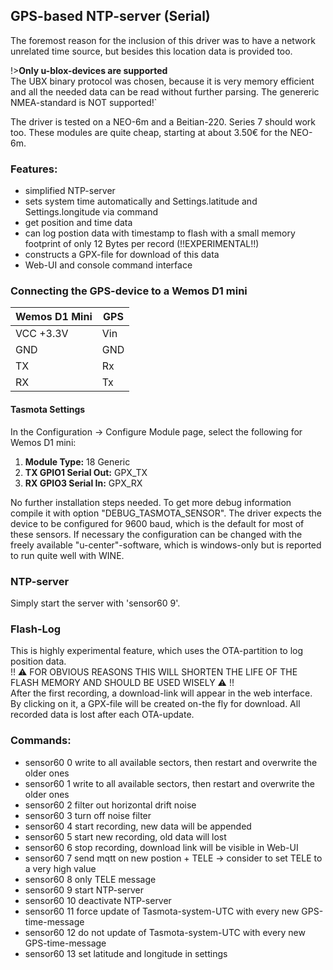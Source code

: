 ## GPS-based NTP-server (Serial)

The foremost reason for the inclusion of this driver was to have a network unrelated time source, but besides this location data is provided  too.  

!>**Only u-blox-devices are supported**  
The UBX binary protocol was chosen, because it is very memory efficient and all the needed data can be read without further parsing.  The genereric NMEA-standard is NOT supported!`  

The driver is tested on a NEO-6m and a Beitian-220. Series 7 should work too. These modules are quite cheap, starting at about 3.50€ for the NEO-6m.  


### Features:
- simplified NTP-server
- sets system time automatically and Settings.latitude and Settings.longitude via command
- get position and time data
- can log postion data with timestamp to flash with a small memory footprint of only 12 Bytes per record (!!EXPERIMENTAL!!)
- constructs a GPX-file for download of this data
- Web-UI and console command interface

### Connecting the GPS-device to a Wemos D1 mini

| Wemos D1 Mini  | GPS |
|---|---|
|VCC +3.3V   | Vin|
|GND   | GND|
|TX   |Rx|
|RX   |Tx|

#### Tasmota Settings
In the Configuration -> Configure Module page, select the following for Wemos D1 mini:
1. **Module Type:** 18 Generic
2. **TX GPIO1 Serial Out:** GPX_TX
3. **RX GPIO3 Serial In:** GPX_RX

No further installation steps needed. To get more debug information compile it with option "DEBUG_TASMOTA_SENSOR".
The driver expects the device to be configured for 9600 baud, which is the default for most of these sensors.
If necessary the configuration can be changed with the freely available "u-center"-software, which is windows-only but is reported to run quite well with WINE.  

### NTP-server  
Simply start the server with 'sensor60 9'.

### Flash-Log  
This is highly experimental feature, which uses the OTA-partition to log position data.  
!! ⚠️ FOR OBVIOUS REASONS THIS WILL SHORTEN THE LIFE OF THE FLASH MEMORY AND SHOULD BE USED WISELY ⚠️ !!  
After the first recording, a download-link will appear in the web interface. By clicking on it, a GPX-file will be created on-the fly for download. All recorded data is lost after each OTA-update.  

### Commands:
+ sensor60 0
  write to all available sectors, then restart and overwrite the older ones
+ sensor60 1
  write to all available sectors, then restart and overwrite the older ones
+ sensor60 2
  filter out horizontal drift noise
+ sensor60 3
  turn off noise filter
+ sensor60 4
  start recording, new data will be appended
+ sensor60 5
  start new recording, old data will lost
+ sensor60 6
  stop recording, download link will be visible in Web-UI
+ sensor60 7
  send mqtt on new postion + TELE -> consider to set TELE to a very high value
+ sensor60 8
  only TELE message
+ sensor60 9
  start NTP-server
+ sensor60 10
  deactivate NTP-server
+ sensor60 11
  force update of Tasmota-system-UTC with every new GPS-time-message
+ sensor60 12
  do not update of Tasmota-system-UTC with every new GPS-time-message
+ sensor60 13
  set latitude and longitude in settings
